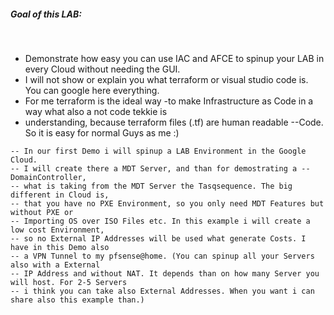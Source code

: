 ##### Goal of this LAB:
 
- Demonstrate how easy you can use IAC and AFCE to spinup your LAB in every Cloud without needing the GUI.
- I will not show or explain you what terraform or visual studio code is. You can google here everything.
- For me terraform is the ideal way -to make Infrastructure as Code in a way what also a not code tekkie is
- understanding, because terraform files (.tf) are human readable --Code. So it is easy for normal Guys as me :)

`````
-- In our first Demo i will spinup a LAB Environment in the Google Cloud.
-- I will create there a MDT Server, and than for demostrating a -- DomainController,
-- what is taking from the MDT Server the Tasqsequence. The big different in Cloud is,
-- that you have no PXE Environment, so you only need MDT Features but without PXE or
-- Importing OS over ISO Files etc. In this example i will create a low cost Environment,
-- so no External IP Addresses will be used what generate Costs. I have in this Demo also
-- a VPN Tunnel to my pfsense@home. (You can spinup all your Servers also with a External
-- IP Address and without NAT. It depends than on how many Server you will host. For 2-5 Servers
-- i think you can take also External Addresses. When you want i can share also this example than.)
`````
